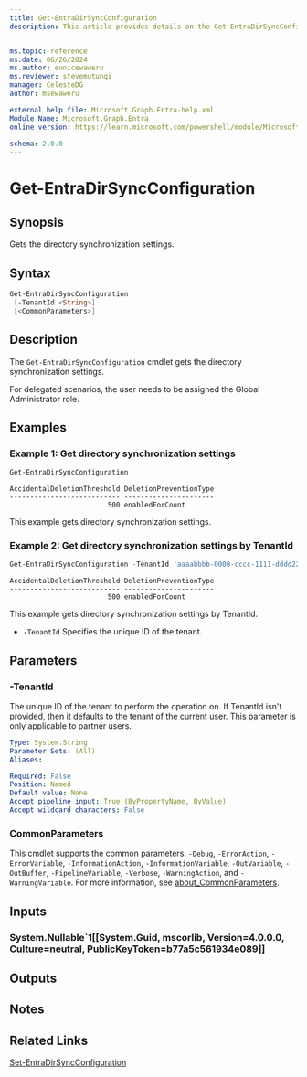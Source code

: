 ```yaml
---
title: Get-EntraDirSyncConfiguration
description: This article provides details on the Get-EntraDirSyncConfiguration command.


ms.topic: reference
ms.date: 06/26/2024
ms.author: eunicewaweru
ms.reviewer: stevemutungi
manager: CelesteDG
author: msewaweru

external help file: Microsoft.Graph.Entra-help.xml
Module Name: Microsoft.Graph.Entra
online version: https://learn.microsoft.com/powershell/module/Microsoft.Graph.Entra/Get-EntraDirSyncConfiguration

schema: 2.0.0
---
```


# Get-EntraDirSyncConfiguration

## Synopsis

Gets the directory synchronization settings.

## Syntax

```powershell
Get-EntraDirSyncConfiguration 
 [-TenantId <String>]
 [<CommonParameters>]
```

## Description

The `Get-EntraDirSyncConfiguration` cmdlet gets the directory synchronization settings.

For delegated scenarios, the user needs to be assigned the Global Administrator role.

## Examples

### Example 1: Get directory synchronization settings

```powershell
Get-EntraDirSyncConfiguration 
```

```Output
AccidentalDeletionThreshold DeletionPreventionType
--------------------------- ----------------------
                        500 enabledForCount
```

This example gets directory synchronization settings.

### Example 2: Get directory synchronization settings by TenantId

```powershell
Get-EntraDirSyncConfiguration -TenantId 'aaaabbbb-0000-cccc-1111-dddd2222eeee'
```

```Output
AccidentalDeletionThreshold DeletionPreventionType
--------------------------- ----------------------
                        500 enabledForCount
```

This example gets directory synchronization settings by TenantId.

- `-TenantId` Specifies the unique ID of the tenant.

## Parameters

### -TenantId

The unique ID of the tenant to perform the operation on.
If TenantId isn't provided, then it defaults to the tenant of the current user.
This parameter is only applicable to partner users.

```yaml
Type: System.String
Parameter Sets: (All)
Aliases:

Required: False
Position: Named
Default value: None
Accept pipeline input: True (ByPropertyName, ByValue)
Accept wildcard characters: False
```

### CommonParameters

This cmdlet supports the common parameters: `-Debug`, `-ErrorAction`, `-ErrorVariable`, `-InformationAction`, `-InformationVariable`, `-OutVariable`, `-OutBuffer`, `-PipelineVariable`, `-Verbose`, `-WarningAction`, and `-WarningVariable`. For more information, see [about_CommonParameters](https://go.microsoft.com/fwlink/?LinkID=113216).

## Inputs

### System.Nullable`1[[System.Guid, mscorlib, Version=4.0.0.0, Culture=neutral, PublicKeyToken=b77a5c561934e089]]

## Outputs

## Notes

## Related Links

[Set-EntraDirSyncConfiguration](Set-EntraDirSyncConfiguration.md)
